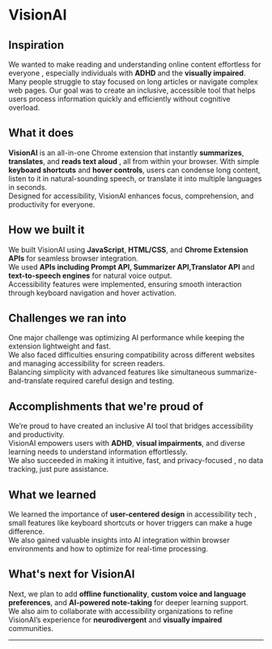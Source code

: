# VisionAI

## Inspiration  
We wanted to make reading and understanding online content effortless for everyone , especially individuals with **ADHD** and the **visually impaired**. Many people struggle to stay focused on long articles or navigate complex web pages. Our goal was to create an inclusive, accessible tool that helps users process information quickly and efficiently without cognitive overload.

## What it does  
**VisionAI** is an all-in-one Chrome extension that instantly **summarizes**, **translates**, and **reads text aloud** , all from within your browser. With simple **keyboard shortcuts** and **hover controls**, users can condense long content, listen to it in natural-sounding speech, or translate it into multiple languages in seconds.  
Designed for accessibility, VisionAI enhances focus, comprehension, and productivity for everyone.

## How we built it  
We built VisionAI using **JavaScript**, **HTML/CSS**, and **Chrome Extension APIs** for seamless browser integration.  
We used **APIs including Prompt API, Summarizer API,Translator API** and **text-to-speech engines** for natural voice output.  
Accessibility features were implemented, ensuring smooth interaction through keyboard navigation and hover activation.

## Challenges we ran into  
One major challenge was optimizing AI performance while keeping the extension lightweight and fast.  
We also faced difficulties ensuring compatibility across different websites and managing accessibility for screen readers.  
Balancing simplicity with advanced features like simultaneous summarize-and-translate required careful design and testing.

## Accomplishments that we're proud of  
We’re proud to have created an inclusive AI tool that bridges accessibility and productivity.  
VisionAI empowers users with **ADHD**, **visual impairments**, and diverse learning needs to understand information effortlessly.  
We also succeeded in making it intuitive, fast, and privacy-focused , no data tracking, just pure assistance.

## What we learned  
We learned the importance of **user-centered design** in accessibility tech , small features like keyboard shortcuts or hover triggers can make a huge difference.  
We also gained valuable insights into AI integration within browser environments and how to optimize for real-time processing.

## What's next for VisionAI  
Next, we plan to add **offline functionality**, **custom voice and language preferences**, and **AI-powered note-taking** for deeper learning support.  
We also aim to collaborate with accessibility organizations to refine VisionAI’s experience for **neurodivergent** and **visually impaired** communities.

---
